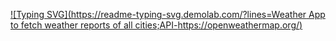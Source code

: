[![Typing SVG](https://readme-typing-svg.demolab.com/?lines=Weather App to fetch weather reports of all cities;API-https://openweathermap.org/)](https://git.io/typing-svg)
